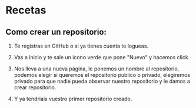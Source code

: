 # Recetas

## **Como crear un repositorio:**

1. Te registras en GitHub o si ya tienes cuenta te logueas.

2. Vas a inicio y te sale un icono verde que pone "Nuevo" y hacemos click.

3. Nos lleva a una nueva página, le ponemos un nombre al repositorio, podemos
  elegir si queremos el repositorio publico o privado, elegiremos privado
  para que nadie pueda observar nuestro repositorio y le damos a crear
  repositorio.

4. Y ya tendriais vuestro primer repositorio creado.
